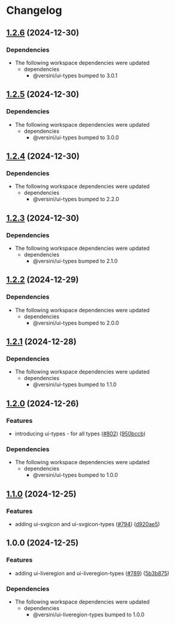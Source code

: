 # Changelog

## [1.2.6](https://github.com/versini-org/ui-components/compare/ui-liveregion-v1.2.5...ui-liveregion-v1.2.6) (2024-12-30)


### Dependencies

* The following workspace dependencies were updated
  * dependencies
    * @versini/ui-types bumped to 3.0.1

## [1.2.5](https://github.com/versini-org/ui-components/compare/ui-liveregion-v1.2.4...ui-liveregion-v1.2.5) (2024-12-30)


### Dependencies

* The following workspace dependencies were updated
  * dependencies
    * @versini/ui-types bumped to 3.0.0

## [1.2.4](https://github.com/versini-org/ui-components/compare/ui-liveregion-v1.2.3...ui-liveregion-v1.2.4) (2024-12-30)


### Dependencies

* The following workspace dependencies were updated
  * dependencies
    * @versini/ui-types bumped to 2.2.0

## [1.2.3](https://github.com/versini-org/ui-components/compare/ui-liveregion-v1.2.2...ui-liveregion-v1.2.3) (2024-12-30)


### Dependencies

* The following workspace dependencies were updated
  * dependencies
    * @versini/ui-types bumped to 2.1.0

## [1.2.2](https://github.com/versini-org/ui-components/compare/ui-liveregion-v1.2.1...ui-liveregion-v1.2.2) (2024-12-29)


### Dependencies

* The following workspace dependencies were updated
  * dependencies
    * @versini/ui-types bumped to 2.0.0

## [1.2.1](https://github.com/versini-org/ui-components/compare/ui-liveregion-v1.2.0...ui-liveregion-v1.2.1) (2024-12-28)


### Dependencies

* The following workspace dependencies were updated
  * dependencies
    * @versini/ui-types bumped to 1.1.0

## [1.2.0](https://github.com/versini-org/ui-components/compare/ui-liveregion-v1.1.0...ui-liveregion-v1.2.0) (2024-12-26)


### Features

* introducing ui-types - for all types ([#802](https://github.com/versini-org/ui-components/issues/802)) ([950bccb](https://github.com/versini-org/ui-components/commit/950bccb37bca104487c597f8a043ca3382331105))


### Dependencies

* The following workspace dependencies were updated
  * dependencies
    * @versini/ui-types bumped to 1.0.0

## [1.1.0](https://github.com/versini-org/ui-components/compare/ui-liveregion-v1.0.0...ui-liveregion-v1.1.0) (2024-12-25)


### Features

* adding ui-svgicon and ui-svgicon-types ([#794](https://github.com/versini-org/ui-components/issues/794)) ([d920ae5](https://github.com/versini-org/ui-components/commit/d920ae5900798f67f7acc14bd135195cca63e29a))

## 1.0.0 (2024-12-25)


### Features

* adding ui-liveregion and ui-liveregion-types ([#789](https://github.com/versini-org/ui-components/issues/789)) ([5b3b875](https://github.com/versini-org/ui-components/commit/5b3b8757e7d07fa68aaf597b80d2bab151da2270))


### Dependencies

* The following workspace dependencies were updated
  * dependencies
    * @versini/ui-liveregion-types bumped to 1.0.0
